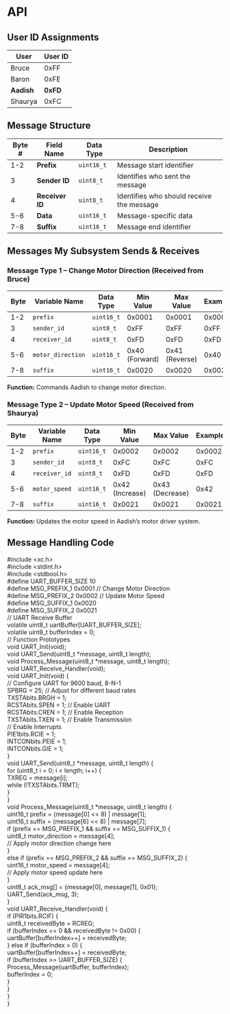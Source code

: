 # **API**

## **User ID Assignments**

| User | User ID |
| ----- | ----- |
| Bruce | 0xFF |
| Baron | 0xFE |
| **Aadish** | **0xFD** |
| Shaurya | 0xFC |

## **Message Structure**

| Byte \# | Field Name | Data Type | Description |
| ----- | ----- | ----- | ----- |
| 1-2 | **Prefix** | `uint16_t` | Message start identifier |
| 3 | **Sender ID** | `uint8_t` | Identifies who sent the message |
| 4 | **Receiver ID** | `uint8_t` | Identifies who should receive the message |
| 5-6 | **Data** | `uint16_t` | Message-specific data |
| 7-8 | **Suffix** | `uint16_t` | Message end identifier |

## **Messages My Subsystem Sends & Receives**

### **Message Type 1 – Change Motor Direction (Received from Bruce)**

| Byte | Variable Name | Data Type | Min Value | Max Value | Example |
| ----- | ----- | ----- | ----- | ----- | ----- |
| 1-2 | `prefix` | `uint16_t` | 0x0001 | 0x0001 | 0x0001 |
| 3 | `sender_id` | `uint8_t` | 0xFF | 0xFF | 0xFF |
| 4 | `receiver_id` | `uint8_t` | 0xFD | 0xFD | 0xFD |
| 5-6 | `motor_direction` | `uint16_t` | 0x40 (Forward) | 0x41 (Reverse) | 0x40 |
| 7-8 | `suffix` | `uint16_t` | 0x0020 | 0x0020 | 0x0020 |

**Function:** Commands Aadish to change motor direction.

### **Message Type 2 – Update Motor Speed (Received from Shaurya)**

| Byte | Variable Name | Data Type | Min Value | Max Value | Example |
| ----- | ----- | ----- | ----- | ----- | ----- |
| 1-2 | `prefix` | `uint16_t` | 0x0002 | 0x0002 | 0x0002 |
| 3 | `sender_id` | `uint8_t` | 0xFC | 0xFC | 0xFC |
| 4 | `receiver_id` | `uint8_t` | 0xFD | 0xFD | 0xFD |
| 5-6 | `motor_speed` | `uint16_t` | 0x42 (Increase) | 0x43 (Decrease) | 0x42 |
| 7-8 | `suffix` | `uint16_t` | 0x0021 | 0x0021 | 0x0021 |

**Function:** Updates the motor speed in Aadish’s motor driver system.

## **Message Handling Code**

\#include \<xc.h\>  
\#include \<stdint.h\>  
\#include \<stdbool.h\>  
\#define UART\_BUFFER\_SIZE 10  
\#define MSG\_PREFIX\_1 0x0001  // Change Motor Direction  
\#define MSG\_PREFIX\_2 0x0002  // Update Motor Speed  
\#define MSG\_SUFFIX\_1 0x0020  
\#define MSG\_SUFFIX\_2 0x0021  
// UART Receive Buffer  
volatile uint8\_t uartBuffer\[UART\_BUFFER\_SIZE\];  
volatile uint8\_t bufferIndex \= 0;  
// Function Prototypes  
void UART\_Init(void);  
void UART\_Send(uint8\_t \*message, uint8\_t length);  
void Process\_Message(uint8\_t \*message, uint8\_t length);  
void UART\_Receive\_Handler(void);  
void UART\_Init(void) {  
    // Configure UART for 9600 baud, 8-N-1  
    SPBRG \= 25; // Adjust for different baud rates  
    TXSTAbits.BRGH \= 1;  
    RCSTAbits.SPEN \= 1; // Enable UART  
    RCSTAbits.CREN \= 1; // Enable Reception  
    TXSTAbits.TXEN \= 1; // Enable Transmission  
    // Enable Interrupts  
    PIE1bits.RCIE \= 1;  
    INTCONbits.PEIE \= 1;  
    INTCONbits.GIE \= 1;  
}  
void UART\_Send(uint8\_t \*message, uint8\_t length) {  
    for (uint8\_t i \= 0; i \< length; i++) {  
        TXREG \= message\[i\];  
        while (\!TXSTAbits.TRMT);  
    }  
}  
void Process\_Message(uint8\_t \*message, uint8\_t length) {  
    uint16\_t prefix \= (message\[0\] \<\< 8\) | message\[1\];  
    uint16\_t suffix \= (message\[6\] \<\< 8\) | message\[7\];  
    if (prefix \== MSG\_PREFIX\_1 && suffix \== MSG\_SUFFIX\_1) {  
        uint8\_t motor\_direction \= message\[4\];  
        // Apply motor direction change here  
    }  
    else if (prefix \== MSG\_PREFIX\_2 && suffix \== MSG\_SUFFIX\_2) {  
        uint16\_t motor\_speed \= message\[4\];  
        // Apply motor speed update here  
    }  
    uint8\_t ack\_msg\[\] \= {message\[0\], message\[1\], 0x01};  
    UART\_Send(ack\_msg, 3);  
}  
void UART\_Receive\_Handler(void) {  
    if (PIR1bits.RCIF) {  
        uint8\_t receivedByte \= RCREG;  
        if (bufferIndex \== 0 && receivedByte \!= 0x00) {  
            uartBuffer\[bufferIndex++\] \= receivedByte;  
        } else if (bufferIndex \> 0\) {  
            uartBuffer\[bufferIndex++\] \= receivedByte;  
            if (bufferIndex \>= UART\_BUFFER\_SIZE) {  
                Process\_Message(uartBuffer, bufferIndex);  
                bufferIndex \= 0;  
            }  
        }  
    }  
}  
